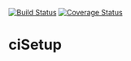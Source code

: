 [![Build Status](https://travis-ci.org/mbbecker/playing-git.svg?branch=master)](https://travis-ci.org/mbbecker/playing-git) [![Coverage Status](https://coveralls.io/repos/github/mbbecker/ciSetup/badge.svg?branch=master)](https://coveralls.io/github/mbbecker/ciSetup?branch=master)

# ciSetup
